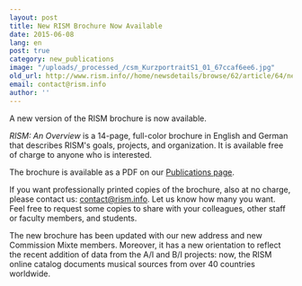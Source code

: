 ```yaml
---
layout: post
title: New RISM Brochure Now Available
date: 2015-06-08
lang: en
post: true
category: new_publications
image: "/uploads/_processed_/csm_KurzportraitS1_01_67ccaf6ee6.jpg"
old_url: http://www.rism.info//home/newsdetails/browse/62/article/64/new-rism-brochure-now-available.html
email: contact@rism.info
author: ''
---
```



A new version of the RISM brochure is now available.

_RISM: An Overview_ is a 14-page, full-color brochure in English and German that describes RISM's goals, projects, and organization. It is available free of charge to anyone who is interested.

The brochure is available as a PDF on our [Publications page](/publications/brochures.html).

If you want professionally printed copies of the brochure, also at no charge, please contact us: [contact@rism.info](mailto:contact@rism.info). Let us know how many you want. Feel free to request some copies to share with your colleagues, other staff or faculty members, and students.

The new brochure has been updated with our new address and new Commission Mixte members. Moreover, it has a new orientation to reflect the recent addition of data from the A/I and B/I projects: now, the RISM online catalog documents musical sources from over 40 countries worldwide.



<script type="text/javascript">var switchTo5x=true;</script><script type="text/javascript" src="http://w.sharethis.com/button/buttons.js"></script><script type="text/javascript">stLight.options({publisher: "9b601438-1ce1-49d8-bfd7-9cff5df54c17", doNotHash: false, doNotCopy: false, hashAddressBar: false});</script>